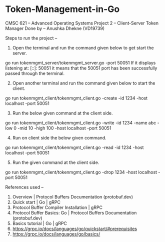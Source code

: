 # Token-Management-in-Go

CMSC 621 – Advanced Operating Systems
Project 2 – Client-Server Token Manager
Done by – Anushka Dhekne (VD19739)

Steps to run the project –

1. Open the terminal and run the command given below to get start the server.

go run tokenmgmt_server/tokenmgmt_server.go -port 50051
If it displays listening at: [::]: 50051 it means that the 50051 port has been successfully passed through the terminal.

2) Open another terminal and run the command given below to start the client.

go run tokenmgmt_client/tokenmgmt_client.go -create -id 1234 -host localhost -port 50051 

3) Run the below given command at the client side.

go run tokenmgmt_client/tokenmgmt_client.go -write -id 1234 -name abc -low 0 -mid 10 -high 100 -host localhost -port 50051

4) Run on client side the below given command.

go run tokenmgmt_client/tokenmgmt_client.go -read -id 1234 -host localhost -port 50051

5) Run the given command at the client side.

go run tokenmgmt_client/tokenmgmt_client.go -drop 1234 -host localhost -port 50051    

References used –
1)	Overview | Protocol Buffers Documentation (protobuf.dev)
2)	Quick start | Go | gRPC
3)	Protocol Buffer Compiler Installation | gRPC
4)	Protocol Buffer Basics: Go | Protocol Buffers Documentation (protobuf.dev)
5)	Basics tutorial | Go | gRPC
6)	https://grpc.io/docs/languages/go/quickstart/#prerequisites
7)	https://grpc.io/docs/languages/go/basics/
